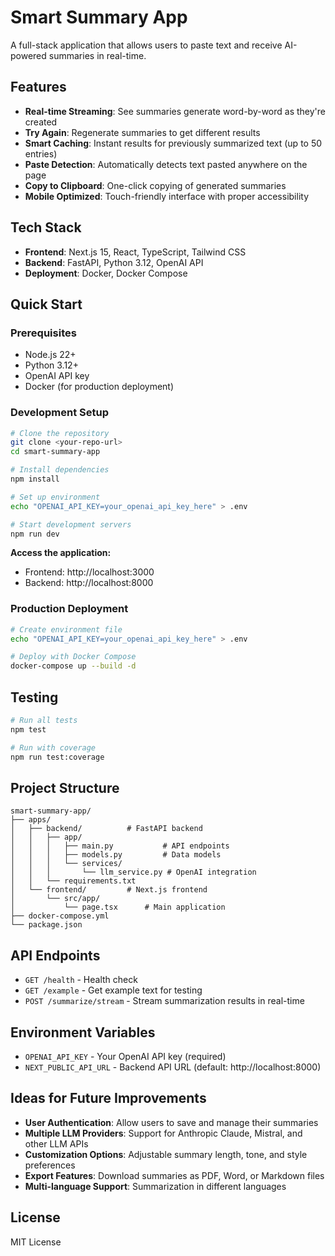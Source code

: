 # Smart Summary App

A full-stack application that allows users to paste text and receive AI-powered summaries in real-time.

## Features

- **Real-time Streaming**: See summaries generate word-by-word as they're created
- **Try Again**: Regenerate summaries to get different results
- **Smart Caching**: Instant results for previously summarized text (up to 50 entries)
- **Paste Detection**: Automatically detects text pasted anywhere on the page
- **Copy to Clipboard**: One-click copying of generated summaries
- **Mobile Optimized**: Touch-friendly interface with proper accessibility

## Tech Stack

- **Frontend**: Next.js 15, React, TypeScript, Tailwind CSS
- **Backend**: FastAPI, Python 3.12, OpenAI API
- **Deployment**: Docker, Docker Compose

## Quick Start

### Prerequisites

- Node.js 22+
- Python 3.12+
- OpenAI API key
- Docker (for production deployment)

### Development Setup

```bash
# Clone the repository
git clone <your-repo-url>
cd smart-summary-app

# Install dependencies
npm install

# Set up environment
echo "OPENAI_API_KEY=your_openai_api_key_here" > .env

# Start development servers
npm run dev
```

**Access the application:**

- Frontend: http://localhost:3000
- Backend: http://localhost:8000

### Production Deployment

```bash
# Create environment file
echo "OPENAI_API_KEY=your_openai_api_key_here" > .env

# Deploy with Docker Compose
docker-compose up --build -d
```

## Testing

```bash
# Run all tests
npm test

# Run with coverage
npm run test:coverage
```

## Project Structure

```
smart-summary-app/
├── apps/
│   ├── backend/          # FastAPI backend
│   │   ├── app/
│   │   │   ├── main.py           # API endpoints
│   │   │   ├── models.py         # Data models
│   │   │   └── services/
│   │   │       └── llm_service.py # OpenAI integration
│   │   └── requirements.txt
│   └── frontend/         # Next.js frontend
│       └── src/app/
│           └── page.tsx      # Main application
├── docker-compose.yml
└── package.json
```

## API Endpoints

- `GET /health` - Health check
- `GET /example` - Get example text for testing
- `POST /summarize/stream` - Stream summarization results in real-time

## Environment Variables

- `OPENAI_API_KEY` - Your OpenAI API key (required)
- `NEXT_PUBLIC_API_URL` - Backend API URL (default: http://localhost:8000)

## Ideas for Future Improvements

- **User Authentication**: Allow users to save and manage their summaries
- **Multiple LLM Providers**: Support for Anthropic Claude, Mistral, and other LLM APIs
- **Customization Options**: Adjustable summary length, tone, and style preferences
- **Export Features**: Download summaries as PDF, Word, or Markdown files
- **Multi-language Support**: Summarization in different languages

## License

MIT License
